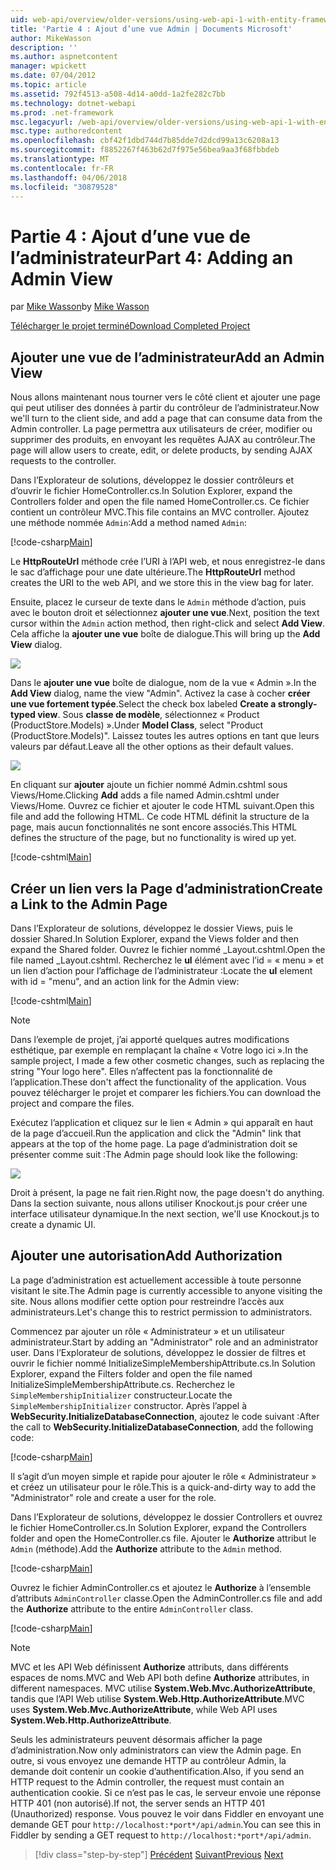 ```yaml
---
uid: web-api/overview/older-versions/using-web-api-1-with-entity-framework-5/using-web-api-with-entity-framework-part-4
title: 'Partie 4 : Ajout d’une vue Admin | Documents Microsoft'
author: MikeWasson
description: ''
ms.author: aspnetcontent
manager: wpickett
ms.date: 07/04/2012
ms.topic: article
ms.assetid: 792f4513-a508-4d14-a0dd-1a2fe282c7bb
ms.technology: dotnet-webapi
ms.prod: .net-framework
msc.legacyurl: /web-api/overview/older-versions/using-web-api-1-with-entity-framework-5/using-web-api-with-entity-framework-part-4
msc.type: authoredcontent
ms.openlocfilehash: cbf42f1dbd744d7b85dde7d2dcd99a13c6208a13
ms.sourcegitcommit: f8852267f463b62d7f975e56bea9aa3f68fbbdeb
ms.translationtype: MT
ms.contentlocale: fr-FR
ms.lasthandoff: 04/06/2018
ms.locfileid: "30879528"
---
```

<a name="part-4-adding-an-admin-view"></a><span data-ttu-id="b8dfe-102">Partie 4 : Ajout d’une vue de l’administrateur</span><span class="sxs-lookup"><span data-stu-id="b8dfe-102">Part 4: Adding an Admin View</span></span>
====================
<span data-ttu-id="b8dfe-103">par [Mike Wasson](https://github.com/MikeWasson)</span><span class="sxs-lookup"><span data-stu-id="b8dfe-103">by [Mike Wasson](https://github.com/MikeWasson)</span></span>

[<span data-ttu-id="b8dfe-104">Télécharger le projet terminé</span><span class="sxs-lookup"><span data-stu-id="b8dfe-104">Download Completed Project</span></span>](http://code.msdn.microsoft.com/ASP-NET-Web-API-with-afa30545)

## <a name="add-an-admin-view"></a><span data-ttu-id="b8dfe-105">Ajouter une vue de l’administrateur</span><span class="sxs-lookup"><span data-stu-id="b8dfe-105">Add an Admin View</span></span>

<span data-ttu-id="b8dfe-106">Nous allons maintenant nous tourner vers le côté client et ajouter une page qui peut utiliser des données à partir du contrôleur de l’administrateur.</span><span class="sxs-lookup"><span data-stu-id="b8dfe-106">Now we'll turn to the client side, and add a page that can consume data from the Admin controller.</span></span> <span data-ttu-id="b8dfe-107">La page permettra aux utilisateurs de créer, modifier ou supprimer des produits, en envoyant les requêtes AJAX au contrôleur.</span><span class="sxs-lookup"><span data-stu-id="b8dfe-107">The page will allow users to create, edit, or delete products, by sending AJAX requests to the controller.</span></span>

<span data-ttu-id="b8dfe-108">Dans l’Explorateur de solutions, développez le dossier contrôleurs et d’ouvrir le fichier HomeController.cs.</span><span class="sxs-lookup"><span data-stu-id="b8dfe-108">In Solution Explorer, expand the Controllers folder and open the file named HomeController.cs.</span></span> <span data-ttu-id="b8dfe-109">Ce fichier contient un contrôleur MVC.</span><span class="sxs-lookup"><span data-stu-id="b8dfe-109">This file contains an MVC controller.</span></span> <span data-ttu-id="b8dfe-110">Ajoutez une méthode nommée `Admin`:</span><span class="sxs-lookup"><span data-stu-id="b8dfe-110">Add a method named `Admin`:</span></span>

[!code-csharp[Main](using-web-api-with-entity-framework-part-4/samples/sample1.cs)]

<span data-ttu-id="b8dfe-111">Le **HttpRouteUrl** méthode crée l’URI à l’API web, et nous enregistrez-le dans le sac d’affichage pour une date ultérieure.</span><span class="sxs-lookup"><span data-stu-id="b8dfe-111">The **HttpRouteUrl** method creates the URI to the web API, and we store this in the view bag for later.</span></span>

<span data-ttu-id="b8dfe-112">Ensuite, placez le curseur de texte dans le `Admin` méthode d’action, puis avec le bouton droit et sélectionnez **ajouter une vue**.</span><span class="sxs-lookup"><span data-stu-id="b8dfe-112">Next, position the text cursor within the `Admin` action method, then right-click and select **Add View**.</span></span> <span data-ttu-id="b8dfe-113">Cela affiche la **ajouter une vue** boîte de dialogue.</span><span class="sxs-lookup"><span data-stu-id="b8dfe-113">This will bring up the **Add View** dialog.</span></span>

![](using-web-api-with-entity-framework-part-4/_static/image1.png)

<span data-ttu-id="b8dfe-114">Dans le **ajouter une vue** boîte de dialogue, nom de la vue « Admin ».</span><span class="sxs-lookup"><span data-stu-id="b8dfe-114">In the **Add View** dialog, name the view "Admin".</span></span> <span data-ttu-id="b8dfe-115">Activez la case à cocher **créer une vue fortement typée**.</span><span class="sxs-lookup"><span data-stu-id="b8dfe-115">Select the check box labeled **Create a strongly-typed view**.</span></span> <span data-ttu-id="b8dfe-116">Sous **classe de modèle**, sélectionnez « Product (ProductStore.Models) ».</span><span class="sxs-lookup"><span data-stu-id="b8dfe-116">Under **Model Class**, select "Product (ProductStore.Models)".</span></span> <span data-ttu-id="b8dfe-117">Laissez toutes les autres options en tant que leurs valeurs par défaut.</span><span class="sxs-lookup"><span data-stu-id="b8dfe-117">Leave all the other options as their default values.</span></span>

![](using-web-api-with-entity-framework-part-4/_static/image2.png)

<span data-ttu-id="b8dfe-118">En cliquant sur **ajouter** ajoute un fichier nommé Admin.cshtml sous Views/Home.</span><span class="sxs-lookup"><span data-stu-id="b8dfe-118">Clicking **Add** adds a file named Admin.cshtml under Views/Home.</span></span> <span data-ttu-id="b8dfe-119">Ouvrez ce fichier et ajouter le code HTML suivant.</span><span class="sxs-lookup"><span data-stu-id="b8dfe-119">Open this file and add the following HTML.</span></span> <span data-ttu-id="b8dfe-120">Ce code HTML définit la structure de la page, mais aucun fonctionnalités ne sont encore associés.</span><span class="sxs-lookup"><span data-stu-id="b8dfe-120">This HTML defines the structure of the page, but no functionality is wired up yet.</span></span>

[!code-cshtml[Main](using-web-api-with-entity-framework-part-4/samples/sample2.cshtml)]

## <a name="create-a-link-to-the-admin-page"></a><span data-ttu-id="b8dfe-121">Créer un lien vers la Page d’administration</span><span class="sxs-lookup"><span data-stu-id="b8dfe-121">Create a Link to the Admin Page</span></span>

<span data-ttu-id="b8dfe-122">Dans l’Explorateur de solutions, développez le dossier Views, puis le dossier Shared.</span><span class="sxs-lookup"><span data-stu-id="b8dfe-122">In Solution Explorer, expand the Views folder and then expand the Shared folder.</span></span> <span data-ttu-id="b8dfe-123">Ouvrez le fichier nommé \_Layout.cshtml.</span><span class="sxs-lookup"><span data-stu-id="b8dfe-123">Open the file named \_Layout.cshtml.</span></span> <span data-ttu-id="b8dfe-124">Recherchez le **ul** élément avec l’id = « menu » et un lien d’action pour l’affichage de l’administrateur :</span><span class="sxs-lookup"><span data-stu-id="b8dfe-124">Locate the **ul** element with id = "menu", and an action link for the Admin view:</span></span>

[!code-cshtml[Main](using-web-api-with-entity-framework-part-4/samples/sample3.cshtml)]

> [!NOTE]
> <span data-ttu-id="b8dfe-125">Dans l’exemple de projet, j’ai apporté quelques autres modifications esthétique, par exemple en remplaçant la chaîne « Votre logo ici ».</span><span class="sxs-lookup"><span data-stu-id="b8dfe-125">In the sample project, I made a few other cosmetic changes, such as replacing the string "Your logo here".</span></span> <span data-ttu-id="b8dfe-126">Elles n’affectent pas la fonctionnalité de l’application.</span><span class="sxs-lookup"><span data-stu-id="b8dfe-126">These don't affect the functionality of the application.</span></span> <span data-ttu-id="b8dfe-127">Vous pouvez télécharger le projet et comparer les fichiers.</span><span class="sxs-lookup"><span data-stu-id="b8dfe-127">You can download the project and compare the files.</span></span>


<span data-ttu-id="b8dfe-128">Exécutez l’application et cliquez sur le lien « Admin » qui apparaît en haut de la page d’accueil.</span><span class="sxs-lookup"><span data-stu-id="b8dfe-128">Run the application and click the "Admin" link that appears at the top of the home page.</span></span> <span data-ttu-id="b8dfe-129">La page d’administration doit se présenter comme suit :</span><span class="sxs-lookup"><span data-stu-id="b8dfe-129">The Admin page should look like the following:</span></span>

![](using-web-api-with-entity-framework-part-4/_static/image3.png)

<span data-ttu-id="b8dfe-130">Droit à présent, la page ne fait rien.</span><span class="sxs-lookup"><span data-stu-id="b8dfe-130">Right now, the page doesn't do anything.</span></span> <span data-ttu-id="b8dfe-131">Dans la section suivante, nous allons utiliser Knockout.js pour créer une interface utilisateur dynamique.</span><span class="sxs-lookup"><span data-stu-id="b8dfe-131">In the next section, we'll use Knockout.js to create a dynamic UI.</span></span>

## <a name="add-authorization"></a><span data-ttu-id="b8dfe-132">Ajouter une autorisation</span><span class="sxs-lookup"><span data-stu-id="b8dfe-132">Add Authorization</span></span>

<span data-ttu-id="b8dfe-133">La page d’administration est actuellement accessible à toute personne visitant le site.</span><span class="sxs-lookup"><span data-stu-id="b8dfe-133">The Admin page is currently accessible to anyone visiting the site.</span></span> <span data-ttu-id="b8dfe-134">Nous allons modifier cette option pour restreindre l’accès aux administrateurs.</span><span class="sxs-lookup"><span data-stu-id="b8dfe-134">Let's change this to restrict permission to administrators.</span></span>

<span data-ttu-id="b8dfe-135">Commencez par ajouter un rôle « Administrateur » et un utilisateur administrateur.</span><span class="sxs-lookup"><span data-stu-id="b8dfe-135">Start by adding an "Administrator" role and an administrator user.</span></span> <span data-ttu-id="b8dfe-136">Dans l’Explorateur de solutions, développez le dossier de filtres et ouvrir le fichier nommé InitializeSimpleMembershipAttribute.cs.</span><span class="sxs-lookup"><span data-stu-id="b8dfe-136">In Solution Explorer, expand the Filters folder and open the file named InitializeSimpleMembershipAttribute.cs.</span></span> <span data-ttu-id="b8dfe-137">Recherchez le `SimpleMembershipInitializer` constructeur.</span><span class="sxs-lookup"><span data-stu-id="b8dfe-137">Locate the `SimpleMembershipInitializer` constructor.</span></span> <span data-ttu-id="b8dfe-138">Après l’appel à **WebSecurity.InitializeDatabaseConnection**, ajoutez le code suivant :</span><span class="sxs-lookup"><span data-stu-id="b8dfe-138">After the call to **WebSecurity.InitializeDatabaseConnection**, add the following code:</span></span>

[!code-csharp[Main](using-web-api-with-entity-framework-part-4/samples/sample4.cs)]

<span data-ttu-id="b8dfe-139">Il s’agit d’un moyen simple et rapide pour ajouter le rôle « Administrateur » et créez un utilisateur pour le rôle.</span><span class="sxs-lookup"><span data-stu-id="b8dfe-139">This is a quick-and-dirty way to add the "Administrator" role and create a user for the role.</span></span>

<span data-ttu-id="b8dfe-140">Dans l’Explorateur de solutions, développez le dossier Controllers et ouvrez le fichier HomeController.cs.</span><span class="sxs-lookup"><span data-stu-id="b8dfe-140">In Solution Explorer, expand the Controllers folder and open the HomeController.cs file.</span></span> <span data-ttu-id="b8dfe-141">Ajouter le **Authorize** attribut le `Admin` (méthode).</span><span class="sxs-lookup"><span data-stu-id="b8dfe-141">Add the **Authorize** attribute to the `Admin` method.</span></span>

[!code-csharp[Main](using-web-api-with-entity-framework-part-4/samples/sample5.cs)]

<span data-ttu-id="b8dfe-142">Ouvrez le fichier AdminController.cs et ajoutez le **Authorize** à l’ensemble d’attributs `AdminController` classe.</span><span class="sxs-lookup"><span data-stu-id="b8dfe-142">Open the AdminController.cs file and add the **Authorize** attribute to the entire `AdminController` class.</span></span>

[!code-csharp[Main](using-web-api-with-entity-framework-part-4/samples/sample6.cs)]

> [!NOTE]
> <span data-ttu-id="b8dfe-143">MVC et les API Web définissent **Authorize** attributs, dans différents espaces de noms.</span><span class="sxs-lookup"><span data-stu-id="b8dfe-143">MVC and Web API both define **Authorize** attributes, in different namespaces.</span></span> <span data-ttu-id="b8dfe-144">MVC utilise **System.Web.Mvc.AuthorizeAttribute**, tandis que l’API Web utilise **System.Web.Http.AuthorizeAttribute**.</span><span class="sxs-lookup"><span data-stu-id="b8dfe-144">MVC uses **System.Web.Mvc.AuthorizeAttribute**, while Web API uses **System.Web.Http.AuthorizeAttribute**.</span></span>


<span data-ttu-id="b8dfe-145">Seuls les administrateurs peuvent désormais afficher la page d’administration.</span><span class="sxs-lookup"><span data-stu-id="b8dfe-145">Now only administrators can view the Admin page.</span></span> <span data-ttu-id="b8dfe-146">En outre, si vous envoyez une demande HTTP au contrôleur Admin, la demande doit contenir un cookie d’authentification.</span><span class="sxs-lookup"><span data-stu-id="b8dfe-146">Also, if you send an HTTP request to the Admin controller, the request must contain an authentication cookie.</span></span> <span data-ttu-id="b8dfe-147">Si ce n’est pas le cas, le serveur envoie une réponse HTTP 401 (non autorisé).</span><span class="sxs-lookup"><span data-stu-id="b8dfe-147">If not, the server sends an HTTP 401 (Unauthorized) response.</span></span> <span data-ttu-id="b8dfe-148">Vous pouvez le voir dans Fiddler en envoyant une demande GET pour `http://localhost:*port*/api/admin`.</span><span class="sxs-lookup"><span data-stu-id="b8dfe-148">You can see this in Fiddler by sending a GET request to `http://localhost:*port*/api/admin`.</span></span>

> [!div class="step-by-step"]
> <span data-ttu-id="b8dfe-149">[Précédent](using-web-api-with-entity-framework-part-3.md)
> [Suivant](using-web-api-with-entity-framework-part-5.md)</span><span class="sxs-lookup"><span data-stu-id="b8dfe-149">[Previous](using-web-api-with-entity-framework-part-3.md)
[Next](using-web-api-with-entity-framework-part-5.md)</span></span>

